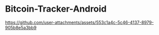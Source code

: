 # Bitcoin-Tracker-Android

https://github.com/user-attachments/assets/553c1a4c-5c46-4137-8979-905b8e5a3bb9

